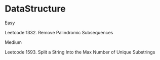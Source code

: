 # DataStructure

Easy

Leetcode 1332. Remove Palindromic Subsequences



Medium 

Leetcode 1593. Split a String Into the Max Number of Unique Substrings



